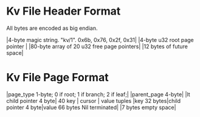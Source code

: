 
# Kv File Header Format

All bytes are encoded as big endian.

|4-byte magic string. "kv/1". 0x6b, 0x76, 0x2f, 0x31|
|4-byte u32 root page pointer |
|80-byte array of 20 u32 free page pointers|
|12 bytes of future space|

# Kv File Page Format

|page_type 1-byte; 0 if root; 1 if branch; 2 if leaf;|
|parent_page 4-byte|
|lt child pointer 4 byte|
40 key | cursor | value tuples
|key 32 bytes|child pointer 4 byte|value 66 bytes Nil terminated|
|7 bytes empty space|
